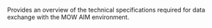 Provides an overview of the technical specifications required for data exchange with the MOW AIM environment.